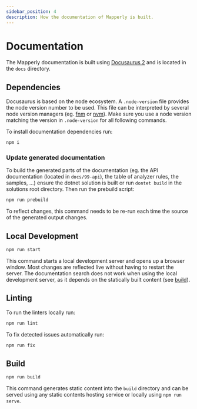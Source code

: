```yaml
---
sidebar_position: 4
description: How the documentation of Mapperly is built.
---
```


# Documentation

The Mapperly documentation is built using [Docusaurus 2](https://docusaurus.io/)
and is located in the `docs` directory.

## Dependencies

Docusaurus is based on the node ecosystem.
A `.node-version` file provides the node version number to be used.
This file can be interpreted by several node version managers (eg. [fnm](https://github.com/Schniz/fnm) or [nvm](https://github.com/nvm-sh/nvm)).
Make sure you use a node version matching the version in `.node-version` for all following commands.

To install documentation dependencies run:

```bash
npm i
```

### Update generated documentation

To build the generated parts of the documentation
(eg. the API documentation (located in `docs/99-api`), the table of analyzer rules, the samples, ...)
ensure the dotnet solution is built or run `dontet build` in the solutions root directory.
Then run the prebuild script:

```bash
npm run prebuild
```

To reflect changes, this command needs to be re-run each time the source of the generated output changes.

## Local Development

```bash
npm run start
```

This command starts a local development server and opens up a browser window.
Most changes are reflected live without having to restart the server.
The documentation search does not work when using the local development server,
as it depends on the statically built content (see [build](#build)).

## Linting

To run the linters locally run:

```bash
npm run lint
```

To fix detected issues automatically run:

```bash
npm run fix
```

## Build

```bash
npm run build
```

This command generates static content into the `build` directory
and can be served using any static contents hosting service or locally using `npm run serve`.
